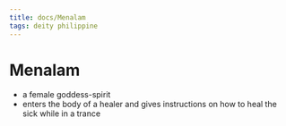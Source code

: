 ```yaml
---
title: docs/Menalam
tags: deity philippine
---
```


# Menalam
- a female goddess-spirit
- enters the body of a healer and gives instructions on how to heal the sick while in a trance